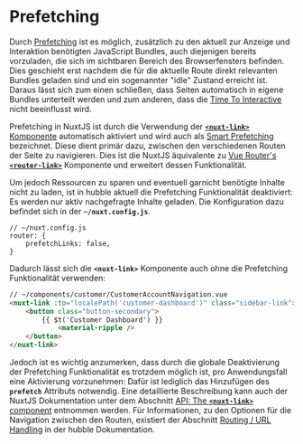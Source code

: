 # Prefetching

Durch [Prefetching](https://developer.mozilla.org/en-US/docs/Web/HTTP/Link_prefetching_FAQ) ist es möglich,
zusätzlich zu den aktuell zur Anzeige und Interaktion benötigten
JavaScript Bundles, auch diejenigen bereits vorzuladen, die sich im sichtbaren Bereich des Browserfensters
befinden. Dies geschieht erst nachdem die für die aktuelle Route direkt relevanten Bundles
geladen sind und ein sogenannter "idle" Zustand erreicht ist.
Daraus lässt sich zum einen schließen, dass Seiten automatisch in eigene Bundles unterteilt werden
und zum anderen, dass die [Time To Interactive](https://web.dev/interactive/) nicht beeinflusst wird.

Prefetching in NuxtJS ist durch die Verwendung der
[__`<nuxt-link>`__ Komponente](https://nuxtjs.org/api/components-nuxt-link/) automatisch aktiviert
und wird auch als [Smart Prefetching](https://nuxtjs.org/blog/introducing-smart-prefetching/) bezeichnet.
Diese dient primär dazu, zwischen den verschiedenen Routen der Seite zu navigieren.
Dies ist die NuxtJS äquivalente zu [Vue Router's __`<router-link>`__](https://router.vuejs.org/api/#router-link)
Komponente und erweitert dessen Funktionalität.

Um jedoch Ressourcen zu sparen und eventuell garnicht benötigte Inhalte nicht zu laden, 
ist in hubble aktuell die Prefetching Funktionalität deaktiviert: Es werden nur aktiv
nachgefragte Inhalte geladen. Die Konfiguration dazu befindet sich in der __`~/nuxt.config.js`__.

```
// ~/nuxt.config.js
router: {
    prefetchLinks: false,
}
```

Dadurch lässt sich die __`<nuxt-link>`__ Komponente auch ohne die Prefetching Funktionalität
verwenden: 

``` html
// ~/components/customer/CustomerAccountNavigation.vue
<nuxt-link :to="localePath('customer-dashboard')" class="sidebar-link">
    <button class="button-secondary">
        {{ $t('Customer Dashboard') }}
            <material-ripple />
    </button>
</nuxt-link>
```

Jedoch ist es wichtig anzumerken, dass durch die globale Deaktivierung der Prefetching Funktionalität es trotzdem
möglich ist, pro Anwendungsfall eine Aktivierung vorzunehmen: Dafür ist lediglich das Hinzufügen des
__`prefetch`__ Attributs notwendig. Eine detaillierte Beschreibung kann auch der NuxtJS Dokumentation unter
dem Abschnitt [API: The __`<nuxt-link>`__ component](https://nuxtjs.org/api/components-nuxt-link/) entnommen werden.
Für Informationen, zu den Optionen für die Navigation zwischen den Routen, existiert der 
Abschnitt [Routing / URL Handling](./routingurlhandling.md) in der hubble Dokumentation.
